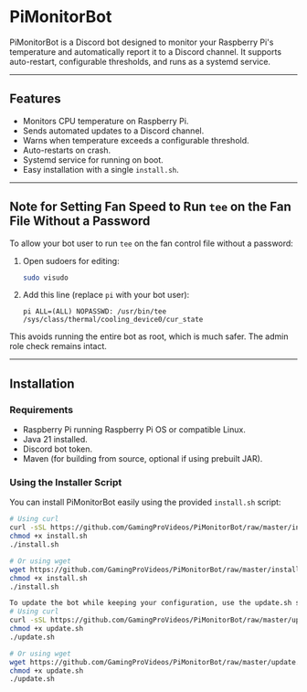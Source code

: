 # PiMonitorBot

PiMonitorBot is a Discord bot designed to monitor your Raspberry Pi's temperature and automatically report it to a Discord channel. It supports auto-restart, configurable thresholds, and runs as a systemd service.

---

## Features

- Monitors CPU temperature on Raspberry Pi.
- Sends automated updates to a Discord channel.
- Warns when temperature exceeds a configurable threshold.
- Auto-restarts on crash.
- Systemd service for running on boot.
- Easy installation with a single `install.sh`.

---

## Note for Setting Fan Speed to Run `tee` on the Fan File Without a Password

To allow your bot user to run `tee` on the fan control file without a password:

1. Open sudoers for editing:

    ```bash
    sudo visudo
    ```

2. Add this line (replace `pi` with your bot user):

    ```
    pi ALL=(ALL) NOPASSWD: /usr/bin/tee /sys/class/thermal/cooling_device0/cur_state
    ```

This avoids running the entire bot as root, which is much safer. The admin role check remains intact.

---

## Installation

### Requirements

- Raspberry Pi running Raspberry Pi OS or compatible Linux.
- Java 21 installed.
- Discord bot token.
- Maven (for building from source, optional if using prebuilt JAR).

### Using the Installer Script

You can install PiMonitorBot easily using the provided `install.sh` script:

```bash
# Using curl
curl -sSL https://github.com/GamingProVideos/PiMonitorBot/raw/master/install.sh -o install.sh
chmod +x install.sh
./install.sh

# Or using wget
wget https://github.com/GamingProVideos/PiMonitorBot/raw/master/install.sh -O install.sh
chmod +x install.sh
./install.sh

To update the bot while keeping your configuration, use the update.sh script:
# Using curl
curl -sSL https://github.com/GamingProVideos/PiMonitorBot/raw/master/update.sh -o update.sh
chmod +x update.sh
./update.sh

# Or using wget
wget https://github.com/GamingProVideos/PiMonitorBot/raw/master/update.sh -O update.sh
chmod +x update.sh
./update.sh